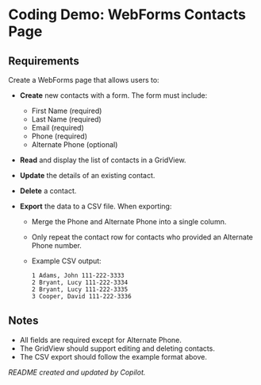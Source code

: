 # Coding Demo: WebForms Contacts Page

## Requirements

Create a WebForms page that allows users to:

- **Create** new contacts with a form. The form must include:
	- First Name (required)
	- Last Name (required)
	- Email (required)
	- Phone (required)
	- Alternate Phone (optional)

- **Read** and display the list of contacts in a GridView.

- **Update** the details of an existing contact.

- **Delete** a contact.

- **Export** the data to a CSV file. When exporting:
	- Merge the Phone and Alternate Phone into a single column.
	- Only repeat the contact row for contacts who provided an Alternate Phone number.
	- Example CSV output:

		```
		1 Adams, John 111-222-3333
		2 Bryant, Lucy 111-222-3334
		2 Bryant, Lucy 111-222-3335
		3 Cooper, David 111-222-3336
		```

## Notes

- All fields are required except for Alternate Phone.
- The GridView should support editing and deleting contacts.
- The CSV export should follow the example format above.

_README created and updated by Copilot._